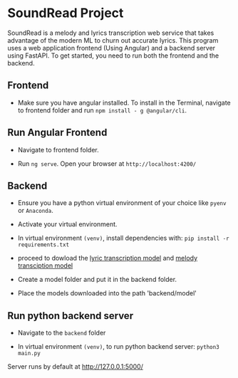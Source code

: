 # SoundRead Project
SoundRead is a melody and lyrics transcription web service that takes advantage of the modern ML to churn out accurate lyrics.
This program uses a web application frontend (Using Angular) and a backend server using FastAPI. To get started, you need to run both the frontend and the backend.
## Frontend
- Make sure you have angular installed. To install in the Terminal, navigate to frontend folder and run ``npm install - g @angular/cli``.

## Run Angular Frontend
- Navigate to frontend folder.

- Run ``ng serve``. Open your browser at ``http://localhost:4200/``

## Backend
- Ensure you have a python virtual environment of your choice like `pyenv` or `Anaconda`.

- Activate your virtual environment.

- In virtual environment `(venv)`, install dependencies with: `pip install -r requirements.txt`

- proceed to dowload the [lyric transcription model]() and [melody transciption model]()

- Create a model folder and put it in the backend folder.

- Place the models downloaded into the path 'backend/model'

## Run python backend server
- Navigate to the `backend` folder

- In virtual environment `(venv)`, to run python backend server: `python3 main.py`

Server runs by default at http://127.0.0.1:5000/

